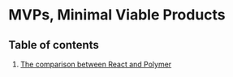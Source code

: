 MVPs, Minimal Viable Products
======

## Table of contents

1. [The comparison between React and Polymer](./react-vs-polymer) 
